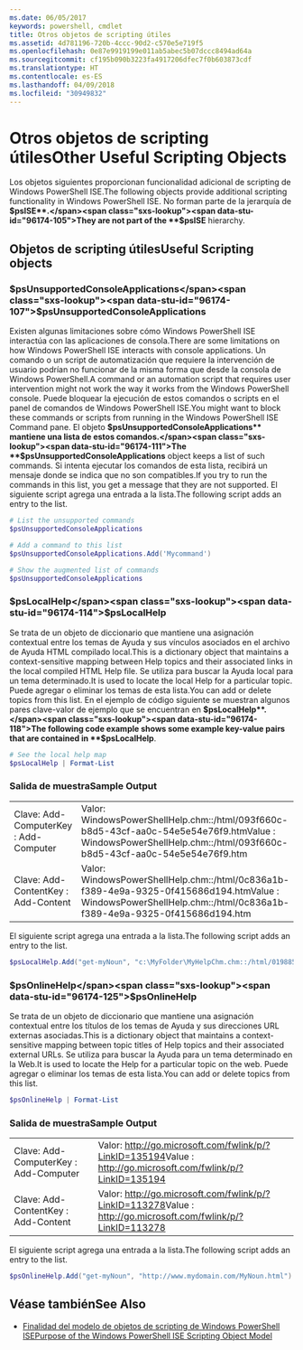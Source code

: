 ```yaml
---
ms.date: 06/05/2017
keywords: powershell, cmdlet
title: Otros objetos de scripting útiles
ms.assetid: 4d781196-720b-4ccc-90d2-c570e5e719f5
ms.openlocfilehash: 0e87e9919199e011ab5abec5b07dccc8494ad64a
ms.sourcegitcommit: cf195b090b3223fa4917206dfec7f0b603873cdf
ms.translationtype: HT
ms.contentlocale: es-ES
ms.lasthandoff: 04/09/2018
ms.locfileid: "30949832"
---
```

# <a name="other-useful-scripting-objects"></a><span data-ttu-id="96174-103">Otros objetos de scripting útiles</span><span class="sxs-lookup"><span data-stu-id="96174-103">Other Useful Scripting Objects</span></span>

<span data-ttu-id="96174-104">Los objetos siguientes proporcionan funcionalidad adicional de scripting de Windows PowerShell ISE.</span><span class="sxs-lookup"><span data-stu-id="96174-104">The following objects provide additional scripting functionality in Windows PowerShell ISE.</span></span> <span data-ttu-id="96174-105">No forman parte de la jerarquía de **$psISE**.</span><span class="sxs-lookup"><span data-stu-id="96174-105">They are not part of the **$psISE** hierarchy.</span></span>

## <a name="useful-scripting-objects"></a><span data-ttu-id="96174-106">Objetos de scripting útiles</span><span class="sxs-lookup"><span data-stu-id="96174-106">Useful Scripting objects</span></span>

### <a name="psunsupportedconsoleapplications"></a><span data-ttu-id="96174-107">$psUnsupportedConsoleApplications</span><span class="sxs-lookup"><span data-stu-id="96174-107">$psUnsupportedConsoleApplications</span></span>

<span data-ttu-id="96174-108">Existen algunas limitaciones sobre cómo Windows PowerShell ISE interactúa con las aplicaciones de consola.</span><span class="sxs-lookup"><span data-stu-id="96174-108">There are some limitations on how Windows PowerShell ISE interacts with console applications.</span></span> <span data-ttu-id="96174-109">Un comando o un script de automatización que requiere la intervención de usuario podrían no funcionar de la misma forma que desde la consola de Windows PowerShell.</span><span class="sxs-lookup"><span data-stu-id="96174-109">A command or an automation script that requires user intervention might not work the way it works from the Windows PowerShell console.</span></span> <span data-ttu-id="96174-110">Puede bloquear la ejecución de estos comandos o scripts en el panel de comandos de Windows PowerShell ISE.</span><span class="sxs-lookup"><span data-stu-id="96174-110">You might want to block these commands or scripts from running in the Windows PowerShell ISE Command pane.</span></span> <span data-ttu-id="96174-111">El objeto **$psUnsupportedConsoleApplications** mantiene una lista de estos comandos.</span><span class="sxs-lookup"><span data-stu-id="96174-111">The **$psUnsupportedConsoleApplications** object keeps a list of such commands.</span></span> <span data-ttu-id="96174-112">Si intenta ejecutar los comandos de esta lista, recibirá un mensaje donde se indica que no son compatibles.</span><span class="sxs-lookup"><span data-stu-id="96174-112">If you try to run the commands in this list, you get a message that they are not supported.</span></span> <span data-ttu-id="96174-113">El siguiente script agrega una entrada a la lista.</span><span class="sxs-lookup"><span data-stu-id="96174-113">The following script adds an entry to the list.</span></span>

```powershell
# List the unsupported commands
$psUnsupportedConsoleApplications

# Add a command to this list
$psUnsupportedConsoleApplications.Add('Mycommand')

# Show the augmented list of commands
$psUnsupportedConsoleApplications
```

### <a name="pslocalhelp"></a><span data-ttu-id="96174-114">$psLocalHelp</span><span class="sxs-lookup"><span data-stu-id="96174-114">$psLocalHelp</span></span>

<span data-ttu-id="96174-115">Se trata de un objeto de diccionario que mantiene una asignación contextual entre los temas de Ayuda y sus vínculos asociados en el archivo de Ayuda HTML compilado local.</span><span class="sxs-lookup"><span data-stu-id="96174-115">This is a dictionary object that maintains a context-sensitive mapping between Help topics and their associated links in the local compiled HTML Help file.</span></span> <span data-ttu-id="96174-116">Se utiliza para buscar la Ayuda local para un tema determinado.</span><span class="sxs-lookup"><span data-stu-id="96174-116">It is used to locate the local Help for a particular topic.</span></span> <span data-ttu-id="96174-117">Puede agregar o eliminar los temas de esta lista.</span><span class="sxs-lookup"><span data-stu-id="96174-117">You can add or delete topics from this list.</span></span> <span data-ttu-id="96174-118">En el ejemplo de código siguiente se muestran algunos pares clave-valor de ejemplo que se encuentran en **$psLocalHelp**.</span><span class="sxs-lookup"><span data-stu-id="96174-118">The following code example shows some example key-value pairs that are contained in **$psLocalHelp**.</span></span>

```powershell
# See the local help map
$psLocalHelp | Format-List
```

### <a name="sample-output"></a><span data-ttu-id="96174-119">Salida de muestra</span><span class="sxs-lookup"><span data-stu-id="96174-119">Sample Output</span></span>

|||
|-|-|
|<span data-ttu-id="96174-120">Clave: Add-Computer</span><span class="sxs-lookup"><span data-stu-id="96174-120">Key : Add-Computer</span></span>|<span data-ttu-id="96174-121">Valor: WindowsPowerShellHelp.chm::/html/093f660c-b8d5-43cf-aa0c-54e5e54e76f9.htm</span><span class="sxs-lookup"><span data-stu-id="96174-121">Value : WindowsPowerShellHelp.chm::/html/093f660c-b8d5-43cf-aa0c-54e5e54e76f9.htm</span></span>|
|<span data-ttu-id="96174-122">Clave: Add-Content</span><span class="sxs-lookup"><span data-stu-id="96174-122">Key : Add-Content</span></span>|<span data-ttu-id="96174-123">Valor: WindowsPowerShellHelp.chm::/html/0c836a1b-f389-4e9a-9325-0f415686d194.htm</span><span class="sxs-lookup"><span data-stu-id="96174-123">Value : WindowsPowerShellHelp.chm::/html/0c836a1b-f389-4e9a-9325-0f415686d194.htm</span></span>|

<span data-ttu-id="96174-124">El siguiente script agrega una entrada a la lista.</span><span class="sxs-lookup"><span data-stu-id="96174-124">The following script adds an entry to the list.</span></span>

```powershell
$psLocalHelp.Add("get-myNoun", "c:\MyFolder\MyHelpChm.chm::/html/0198854a-1298-57ae-aa0c-87b5e5a84712.htm")
```

### <a name="psonlinehelp"></a><span data-ttu-id="96174-125">$psOnlineHelp</span><span class="sxs-lookup"><span data-stu-id="96174-125">$psOnlineHelp</span></span>

<span data-ttu-id="96174-126">Se trata de un objeto de diccionario que mantiene una asignación contextual entre los títulos de los temas de Ayuda y sus direcciones URL externas asociadas.</span><span class="sxs-lookup"><span data-stu-id="96174-126">This is a dictionary object that maintains a context-sensitive mapping between topic titles of Help topics and their associated external URLs.</span></span> <span data-ttu-id="96174-127">Se utiliza para buscar la Ayuda para un tema determinado en la Web.</span><span class="sxs-lookup"><span data-stu-id="96174-127">It is used to locate the Help for a particular topic on the web.</span></span> <span data-ttu-id="96174-128">Puede agregar o eliminar los temas de esta lista.</span><span class="sxs-lookup"><span data-stu-id="96174-128">You can add or delete topics from this list.</span></span>

```powershell
$psOnlineHelp | Format-List
```

### <a name="sample-output"></a><span data-ttu-id="96174-129">Salida de muestra</span><span class="sxs-lookup"><span data-stu-id="96174-129">Sample Output</span></span>

|||
|-|-|
|<span data-ttu-id="96174-130">Clave: Add-Computer</span><span class="sxs-lookup"><span data-stu-id="96174-130">Key : Add-Computer</span></span>|<span data-ttu-id="96174-131">Valor: http://go.microsoft.com/fwlink/p/?LinkID=135194</span><span class="sxs-lookup"><span data-stu-id="96174-131">Value : http://go.microsoft.com/fwlink/p/?LinkID=135194</span></span>|
|<span data-ttu-id="96174-132">Clave: Add-Content</span><span class="sxs-lookup"><span data-stu-id="96174-132">Key : Add-Content</span></span>|<span data-ttu-id="96174-133">Valor: http://go.microsoft.com/fwlink/p/?LinkID=113278</span><span class="sxs-lookup"><span data-stu-id="96174-133">Value : http://go.microsoft.com/fwlink/p/?LinkID=113278</span></span>|

 <span data-ttu-id="96174-134">El siguiente script agrega una entrada a la lista.</span><span class="sxs-lookup"><span data-stu-id="96174-134">The following script adds an entry to the list.</span></span>

```powershell
$psOnlineHelp.Add("get-myNoun", "http://www.mydomain.com/MyNoun.html")
```

## <a name="see-also"></a><span data-ttu-id="96174-135">Véase también</span><span class="sxs-lookup"><span data-stu-id="96174-135">See Also</span></span>

- [<span data-ttu-id="96174-136">Finalidad del modelo de objetos de scripting de Windows PowerShell ISE</span><span class="sxs-lookup"><span data-stu-id="96174-136">Purpose of the Windows PowerShell ISE Scripting Object Model</span></span>](../../core-powershell/ise/Purpose-of-the-Windows-PowerShell-ISE-Scripting-Object-Model.md)